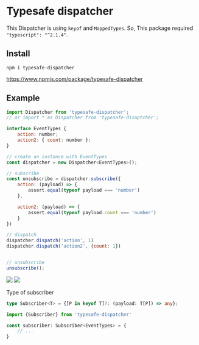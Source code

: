# Typesafe dispatcher

This Dispatcher is using `keyof` and `MappedTypes`. So, This package required `"typescript": "^2.1.4"`.

## Install

```
npm i typesafe-dispatcher
```

https://www.npmjs.com/package/typesafe-dispatcher

## Example

```js
import Dispatcher from 'typesafe-dispatcher';
// or import * as Dispatcher from 'typesafe-disaptcher';

interface EventTypes {
    action: number;
    action2: { count: number };
}

// create an instance with EventTypes
const dispatcher = new Dispatcher<EventTypes>();

// subscribe
const unsubscribe = dispatcher.subscribe({
	action: (payload) => {
		assert.equal(typeof payload === 'number')
	},

	action2: (payload) => {
		assert.equal(typeof payload.count === 'number')
	}
})

// dispatch
dispatcher.dispatch('action', 1)
dispatcher.dispatch('action2', {count: 1})


// unsubscribe
unsubscribe();
```

![](https://cl.ly/0R1H1k0p0a3k/Image%202016-12-24%20at%2010.12.41%20%E5%8D%88%E5%89%8D.png)
![](https://cl.ly/24431Y392c43/Image%202016-12-24%20at%2010.14.04%20%E5%8D%88%E5%89%8D.png)

Type of subscriber

```ts
type Subscriber<T> = {[P in keyof T]?: (payload: T[P]) => any};
```

```ts
import {Subscriber} from 'typesafe-dispatcher'

const subscriber: Subscriber<EventTypes> = {
	// ...
}
```
